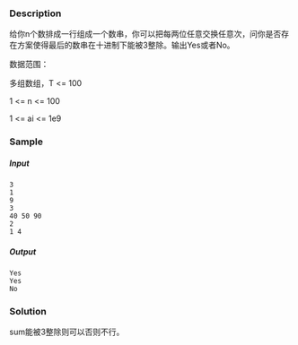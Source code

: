 ### Description

给你n个数排成一行组成一个数串，你可以把每两位任意交换任意次，问你是否存在方案使得最后的数串在十进制下能被3整除。输出Yes或者No。

数据范围：

多组数组，T <= 100

1 <= n <= 100

1 <= ai <= 1e9

### Sample

##### Input

```
3
1
9
3
40 50 90
2
1 4
```

##### Output

```
Yes
Yes
No
```

### Solution

sum能被3整除则可以否则不行。
